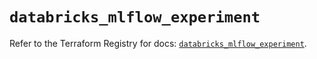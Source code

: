 # `databricks_mlflow_experiment`

Refer to the Terraform Registry for docs: [`databricks_mlflow_experiment`](https://registry.terraform.io/providers/databricks/databricks/1.83.0/docs/resources/mlflow_experiment).
